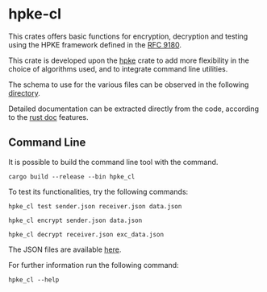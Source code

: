 # hpke-cl
This crates offers basic functions for encryption, decryption and testing using the HPKE framework defined in the [RFC 9180](https://datatracker.ietf.org/doc/rfc9180/ "Hybrid Public Key Encryption").
    
This crate is developed upon the [hpke](https://docs.rs/hpke/0.11.0/hpke/ "docs.rs/hpke") crate to add more flexibility in the choice of algorithms used, and to integrate command line utilities.
   
The schema to use for the various files can be observed in the following [directory](/test_vectors/test/).

Detailed documentation can be extracted directly from the code, according to the [rust doc](https://doc.rust-lang.org/rustdoc/what-is-rustdoc.html) features.

## Command Line
It is possible to build the command line tool with the command.

```
cargo build --release --bin hpke_cl
```

To test its functionalities, try the following commands:
```
hpke_cl test sender.json receiver.json data.json
```

```
hpke_cl encrypt sender.json data.json
```

```
hpke_cl decrypt receiver.json exc_data.json
```

The JSON files are available [here](/test_vectors/test/).

For further information run the following command:

```
hpke_cl --help
```